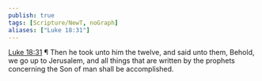 ```yaml
---
publish: true
tags: [Scripture/NewT, noGraph]
aliases: ["Luke 18:31"]
---
```

[Luke 18:31](https://churchofjesuschrist.org/study/scriptures/nt/luke/18?lang=eng&id=p31#p31) ¶ Then he took unto him the twelve, and said unto them, Behold, we go up to Jerusalem, and all things that are written by the prophets concerning the Son of man shall be accomplished.
